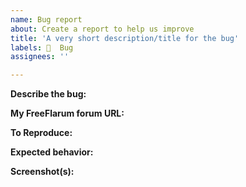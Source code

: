 ```yaml
---
name: Bug report
about: Create a report to help us improve
title: 'A very short description/title for the bug'
labels: 🐞  Bug
assignees: ''

---
```


<!-- Text in these blocks, or in [//]: # "these" will NOT be
visible in the issue. They are just comments to guide you through
the issue creation process. Please, do not type anything in them.
You can also remove them, if you want. -->


**Describe the bug:**

[//]: # "A clear and concise description of what the bug is."

**My FreeFlarum forum URL:**

[//]: # "For example, https://x.freeflarum.com where 'x' is your forum name."

**To Reproduce:**

<!-- Brief and clear steps to reproduce the behavior, for example:
1. Go to '...'
2. Click on '....'
3. Scroll down to '....'
4. See error. -->

**Expected behavior:**

[//]: # "A clear and concise description of what you expected to happen."

**Screenshot(s):**

[//]: # "If applicable, add screenshot(s) to help explain your problem."
